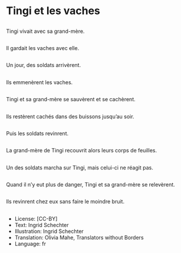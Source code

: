 # Tingi et les vaches

##
Tingi vivait avec sa
grand-mère.

##
Il gardait les vaches
avec elle.

##
Un jour, des soldats
arrivèrent.

##
Ils emmenèrent les
vaches.

##
Tingi et sa grand-mère
se sauvèrent et se
cachèrent.

##
Ils restèrent cachés
dans des buissons
jusqu’au soir.

##
Puis les soldats
revinrent.

##
La grand-mère de Tingi
recouvrit alors leurs
corps de feuilles.

##
Un des soldats marcha
sur Tingi, mais celui-ci
ne réagit pas.

##
Quand il n’y eut plus de
danger, Tingi et sa
grand-mère se
relevèrent.

##
Ils revinrent chez eux
sans faire le moindre
bruit.

##
* License: [CC-BY]
* Text: Ingrid Schechter
* Illustration: Ingrid Schechter
* Translation: Olivia Mahe, Translators without Borders
* Language: fr
